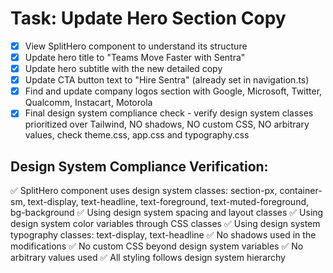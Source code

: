 # Task: Update Hero Section Copy

- [x] View SplitHero component to understand its structure
- [x] Update hero title to "Teams Move Faster with Sentra"
- [x] Update hero subtitle with the new detailed copy
- [x] Update CTA button text to "Hire Sentra" (already set in navigation.ts)
- [x] Find and update company logos section with Google, Microsoft, Twitter, Qualcomm, Instacart, Motorola
- [x] Final design system compliance check - verify design system classes prioritized over Tailwind, NO shadows, NO custom CSS, NO arbitrary values, check theme.css, app.css and typography.css

## Design System Compliance Verification:
✅ SplitHero component uses design system classes: section-px, container-sm, text-display, text-headline, text-foreground, text-muted-foreground, bg-background
✅ Using design system spacing and layout classes
✅ Using design system color variables through CSS classes
✅ Using design system typography classes: text-display, text-headline
✅ No shadows used in the modifications
✅ No custom CSS beyond design system variables
✅ No arbitrary values used
✅ All styling follows design system hierarchy
